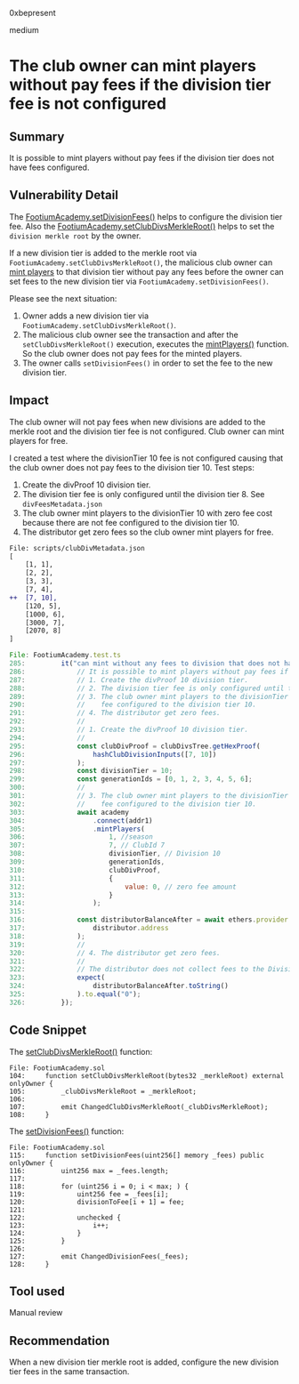 0xbepresent

medium

# The club owner can mint players without pay fees if the division tier fee is not configured

## Summary

It is possible to mint players without pay fees if the division tier does not have fees configured.

## Vulnerability Detail

The [FootiumAcademy.setDivisionFees()](https://github.com/sherlock-audit/2023-04-footium/blob/main/footium-eth-shareable/contracts/FootiumAcademy.sol#LL115C14-L115C29) helps to configure the division tier fee. Also the [FootiumAcademy.setClubDivsMerkleRoot()](https://github.com/sherlock-audit/2023-04-footium/blob/main/footium-eth-shareable/contracts/FootiumAcademy.sol#LL104C14-L104C35) helps to set the `division merkle root` by the owner.

If a new division tier is added to the merkle root via `FootiumAcademy.setClubDivsMerkleRoot()`, the malicious club owner can [mint players](https://github.com/sherlock-audit/2023-04-footium/blob/main/footium-eth-shareable/contracts/FootiumAcademy.sol#L166) to that division tier without pay any fees before the owner can set fees to the new division tier via `FootiumAcademy.setDivisionFees()`.

Please see the next situation:

1. Owner adds a new division tier via `FootiumAcademy.setClubDivsMerkleRoot()`.
2. The malicious club owner see the transaction and after the `setClubDivsMerkleRoot()` execution, executes the [mintPlayers()](https://github.com/sherlock-audit/2023-04-footium/blob/main/footium-eth-shareable/contracts/FootiumAcademy.sol#L166) function. So the club owner does not pay fees for the minted players.
3. The owner calls `setDivisionFees()` in order to set the fee to the new division tier.

## Impact

The club owner will not pay fees when new divisions are added to the merkle root and the division tier fee is not configured. Club owner can mint players for free.

I created a test where the divisionTier 10 fee is not configured causing that the club owner does not pay fees to the division tier 10. Test steps:

1. Create the divProof 10 division tier.
2. The division tier fee is only configured until the division tier 8. See `divFeesMetadata.json`
3. The club owner mint players to the divisionTier 10 with zero fee cost because there are not fee configured to the division tier 10.
4. The distributor get zero fees so the club owner mint players for free.

```diff
File: scripts/clubDivMetadata.json
[
    [1, 1],
    [2, 2],
    [3, 3],
    [7, 4],
++  [7, 10],
    [120, 5],
    [1000, 6],
    [3000, 7],
    [2070, 8]
]
```

```javascript
File: FootiumAcademy.test.ts
285:         it("can mint without any fees to division that does not have fees configuered", async () => {
286:             // It is possible to mint players without pay fees if the division fee is not configured.
287:             // 1. Create the divProof 10 division tier.
288:             // 2. The division tier fee is only configured until the division tier 8. See divFeesMetadata.json
289:             // 3. The club owner mint players to the divisionTier 10 with zero fee cost because there are not
290:             //    fee configured to the division tier 10.
291:             // 4. The distributor get zero fees.
292:             //
293:             // 1. Create the divProof 10 division tier.
294:             //
295:             const clubDivProof = clubDivsTree.getHexProof(
296:                 hashClubDivisionInputs([7, 10])
297:             );
298:             const divisionTier = 10;
299:             const generationIds = [0, 1, 2, 3, 4, 5, 6];
300:             //
301:             // 3. The club owner mint players to the divisionTier 10 with zero fee cost because there are not
302:             //    fee configured to the division tier 10.
303:             await academy
304:                 .connect(addr1)
305:                 .mintPlayers(
306:                     1, //season
307:                     7, // ClubId 7
308:                     divisionTier, // Division 10
309:                     generationIds,
310:                     clubDivProof,
311:                     {
312:                         value: 0, // zero fee amount
313:                     }
314:                 );
315: 
316:             const distributorBalanceAfter = await ethers.provider.getBalance(
317:                 distributor.address
318:             );
319:             //
320:             // 4. The distributor get zero fees.
321:             //
322:             // The distributor does not collect fees to the Division 10
323:             expect(
324:                 distributorBalanceAfter.toString()
325:             ).to.equal("0");
326:         });
```

## Code Snippet

The [setClubDivsMerkleRoot()](https://github.com/sherlock-audit/2023-04-footium/blob/main/footium-eth-shareable/contracts/FootiumAcademy.sol#L104) function:

```solidity
File: FootiumAcademy.sol
104:     function setClubDivsMerkleRoot(bytes32 _merkleRoot) external onlyOwner {
105:         _clubDivsMerkleRoot = _merkleRoot;
106: 
107:         emit ChangedClubDivsMerkleRoot(_clubDivsMerkleRoot);
108:     }
```

The [setDivisionFees()](https://github.com/sherlock-audit/2023-04-footium/blob/main/footium-eth-shareable/contracts/FootiumAcademy.sol#LL115C14-L115C29) function:

```solidity
File: FootiumAcademy.sol
115:     function setDivisionFees(uint256[] memory _fees) public onlyOwner {
116:         uint256 max = _fees.length;
117: 
118:         for (uint256 i = 0; i < max; ) {
119:             uint256 fee = _fees[i];
120:             divisionToFee[i + 1] = fee;
121: 
122:             unchecked {
123:                 i++;
124:             }
125:         }
126: 
127:         emit ChangedDivisionFees(_fees);
128:     }
```

## Tool used

Manual review

## Recommendation

When a new division tier merkle root is added, configure the new division tier fees in the same transaction.